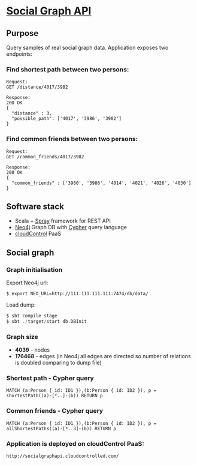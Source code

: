 [Social Graph API](http://socialgraphapi.cloudcontrolled.com)
================

## Purpose 

Query samples of real social graph data. Application exposes two endpoints:

### Find shortest path between two persons:
~~~http
Request:
GET /distance/4017/3982
 
Response:
200 OK
{
  "distance" : 3,
  "possible_path": ['4017', '3986', '3982']
}
~~~

### Find common friends between two persons:
~~~http
Request:
GET /common_friends/4017/3982
 
Response:
200 OK
{
  "common_friends" : ['3980', '3986', '4014', '4021', '4026', '4030']
}
~~~

## Software stack

* Scala + [Spray](http://spray.io/) framework for REST API
* [Neo4j](http://neo4j.com/) Graph DB with [Cypher](http://neo4j.com/docs/stable/cypher-query-lang.html) query language
* [cloudControl](www.cloudcontrol.com) PaaS

## Social graph

### Graph initialisation

Export Neo4j url:
~~~
$ export NEO_URL=http://111.111.111.111:7474/db/data/
~~~

Load dump:
~~~scala
$ sbt compile stage
$ sbt ./target/start db.DBInit
~~~

### Graph size

* **4039** - nodes
* **176468** - edges (in Neo4j all edges are directed so number of relations is doubled comparing to dump file)

### Shortest path - Cypher query

~~~
MATCH (a:Person { id: ID1 }),(b:Person { id: ID2 }), p = shortestPath((a)-[*..]-(b)) RETURN p
~~~

### Common friends - Cypher query

~~~
MATCH (a:Person { id: ID1 }),(b:Person { id: ID2 }), p = allShortestPaths((a)-[*..3]-(b)) RETURN p
~~~

### Application is deployed on cloudControl PaaS:
`http://socialgraphapi.cloudcontrolled.com/`